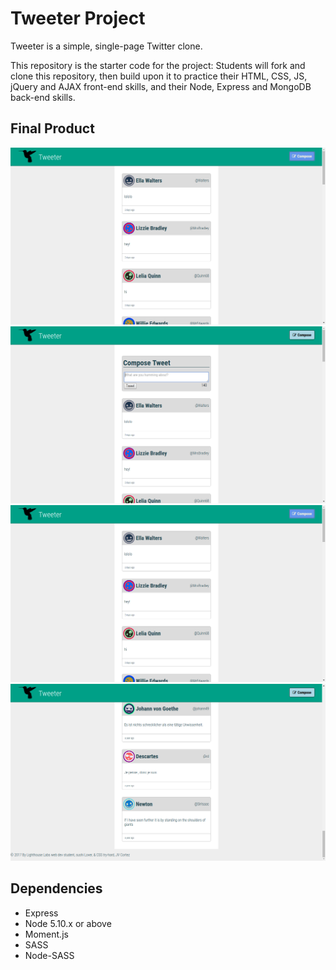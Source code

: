 # Tweeter Project

Tweeter is a simple, single-page Twitter clone.

This repository is the starter code for the project: Students will fork and clone this repository, then build upon it to practice their HTML, CSS, JS, jQuery and AJAX front-end skills, and their Node, Express and MongoDB back-end skills.

## Final Product
!["screenshot of tweeter hompage"](https://github.com/jv-cortez/tweetr/blob/master/docs-images/hovered-compose-button.png)
!["screenshot of tweeter textbox"](https://github.com/jv-cortez/tweetr/blob/master/docs-images/tweeter-textbox.png)
!["screenshot of hovered compose button"](https://github.com/jv-cortez/tweetr/blob/master/docs-images/hovered-compose-button.png)
!["screenshot of tweeter footer"](https://github.com/jv-cortez/tweetr/blob/master/docs-images/tweeter-footer.png)

## Dependencies

- Express
- Node 5.10.x or above
- Moment.js
- SASS
- Node-SASS
